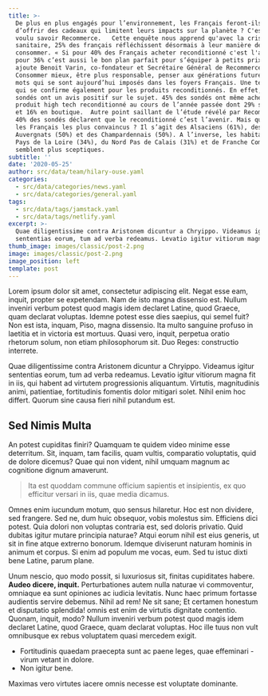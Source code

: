 ```yaml
---
title: >-
  De plus en plus engagés pour l’environnement, les Français feront-ils le choix
  d’offrir des cadeaux qui limitent leurs impacts sur la planète ? C'est ce qu'a
  voulu savoir Recommerce.   Cette enquête nous apprend qu'avec la crise
  sanitaire, 25% des français réfléchissent désormais à leur manière de
  consommer. « Si pour 40% des Français acheter reconditionné c'est l'avenir,
  pour 36% c’est aussi le bon plan parfait pour s’équiper à petits prix »,
  ajoute Benoit Varin, co-fondateur et Secrétaire Général de Recommerce. 
  Consommer mieux, être plus responsable, penser aux générations futures... des
  mots qui se sont aujourd’hui imposés dans les foyers Français. Une tendance
  qui se confirme également pour les produits reconditionnés. En effet, 76% des
  sondés ont un avis positif sur le sujet. 45% des sondés ont même acheté un
  produit high tech reconditionné au cours de l’année passée dont 29% sur le web
  et 16% en boutique.  Autre point saillant de l’étude révélé par Recommerce,
  40% des sondés déclarent que le reconditionné c’est l’avenir. Mais qui sont
  les Français les plus convaincus ? Il s’agit des Alsaciens (61%), des
  Auvergnats (50%) et des Champardennais (50%). A l’inverse, les habitants des
  Pays de la Loire (34%), du Nord Pas de Calais (31%) et de Franche Comté (22%)
  semblent plus sceptiques.
subtitle: ''
date: '2020-05-25'
author: src/data/team/hilary-ouse.yaml
categories:
  - src/data/categories/news.yaml
  - src/data/categories/general.yaml
tags:
  - src/data/tags/jamstack.yaml
  - src/data/tags/netlify.yaml
excerpt: >-
  Quae diligentissime contra Aristonem dicuntur a Chryippo. Videamus igitur
  sententias eorum, tum ad verba redeamus. Levatio igitur vitiorum magna.
thumb_image: images/classic/post-2.png
image: images/classic/post-2.png
image_position: left
template: post
---
```


Lorem ipsum dolor sit amet, consectetur adipiscing elit. Negat esse eam, inquit, propter se expetendam. Nam de isto magna dissensio est. Nullum inveniri verbum potest quod magis idem declaret Latine, quod Graece, quam declarat voluptas. Idemne potest esse dies saepius, qui semel fuit? Non est ista, inquam, Piso, magna dissensio. Ita multo sanguine profuso in laetitia et in victoria est mortuus. Quasi vero, inquit, perpetua oratio rhetorum solum, non etiam philosophorum sit. Duo Reges: constructio interrete.

Quae diligentissime contra Aristonem dicuntur a Chryippo. Videamus igitur sententias eorum, tum ad verba redeamus. Levatio igitur vitiorum magna fit in iis, qui habent ad virtutem progressionis aliquantum. Virtutis, magnitudinis animi, patientiae, fortitudinis fomentis dolor mitigari solet. Nihil enim hoc differt. Quorum sine causa fieri nihil putandum est.

## Sed Nimis Multa

An potest cupiditas finiri? Quamquam te quidem video minime esse deterritum. Sit, inquam, tam facilis, quam vultis, comparatio voluptatis, quid de dolore dicemus? Quae qui non vident, nihil umquam magnum ac cognitione dignum amaverunt.

> Ita est quoddam commune officium sapientis et insipientis, ex quo efficitur versari in iis, quae media dicamus.

Omnes enim iucundum motum, quo sensus hilaretur. Hoc est non dividere, sed frangere. Sed ne, dum huic obsequor, vobis molestus sim. Efficiens dici potest. Quia dolori non voluptas contraria est, sed doloris privatio. Quid dubitas igitur mutare principia naturae? Atqui eorum nihil est eius generis, ut sit in fine atque extrerno bonorum. Idemque diviserunt naturam hominis in animum et corpus. Si enim ad populum me vocas, eum. Sed tu istuc dixti bene Latine, parum plane.

Unum nescio, quo modo possit, si luxuriosus sit, finitas cupiditates habere. **Audeo dicere, inquit.** Perturbationes autem nulla naturae vi commoventur, omniaque ea sunt opiniones ac iudicia levitatis. Nunc haec primum fortasse audientis servire debemus. Nihil ad rem! Ne sit sane; Et certamen honestum et disputatio splendida! omnis est enim de virtutis dignitate contentio. Quonam, inquit, modo? Nullum inveniri verbum potest quod magis idem declaret Latine, quod Graece, quam declarat voluptas. Hoc ille tuus non vult omnibusque ex rebus voluptatem quasi mercedem exigit.

- Fortitudinis quaedam praecepta sunt ac paene leges, quae effeminari - virum vetant in dolore.
- Non igitur bene.

Maximas vero virtutes iacere omnis necesse est voluptate dominante.
